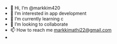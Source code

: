 - 👋 Hi, I’m @markkim420
- 👀 I’m interested in app development
- 🌱 I’m currently learning c
- 💞️ I’m looking to collaborate 
- 📫 How to reach me markkimathi22@gmail.com
-

<!---
markkim420/markkim420 is a ✨ special ✨ repository because its `README.md` (this file) appears on your GitHub profile.
You can click the Preview link to take a look at your changes.
--->
